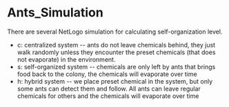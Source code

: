 # Ants_Simulation
There are several NetLogo simulation for calculating self-organization level.
- c: centralized system -- ants do not leave chemicals behind, they just walk randomly unless they encounter the preset chemicals (that does not evaporate)   in the environment.
- s: self-organized system -- chemicals are only left by ants that brings food back to the colony, the chemicals will evaporate over time
- h: hybrid system -- we place preset chemical in the system, but only some ants can detect them and follow.  All ants can leave regular chemicals for others and the chemicals will evaporate over time
